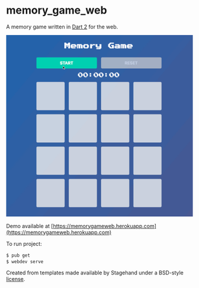 # memory_game_web

A memory game written in [Dart 2](https://dartlang.org) for the web.

![Memory game web gif](./assets/memory-game-web.gif)

Demo available at [https://memorygameweb.herokuapp.com](https://memorygameweb.herokuapp.com)

To run project:

```bash
$ pub get
$ webdev serve
```

Created from templates made available by Stagehand under a BSD-style
[license](https://github.com/dart-lang/stagehand/blob/master/LICENSE).
